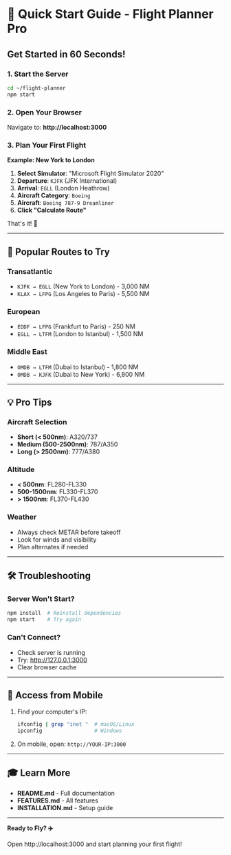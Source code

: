 # 🚀 Quick Start Guide - Flight Planner Pro

## Get Started in 60 Seconds!

### 1. Start the Server
```bash
cd ~/flight-planner
npm start
```

### 2. Open Your Browser
Navigate to: **http://localhost:3000**

### 3. Plan Your First Flight

**Example: New York to London**

1. **Select Simulator**: "Microsoft Flight Simulator 2020"
2. **Departure**: `KJFK` (JFK International)
3. **Arrival**: `EGLL` (London Heathrow)
4. **Aircraft Category**: `Boeing`
5. **Aircraft**: `Boeing 787-9 Dreamliner`
6. **Click "Calculate Route"**

That's it! 🎉

---

## 🎯 Popular Routes to Try

### Transatlantic
- `KJFK → EGLL` (New York to London) - 3,000 NM
- `KLAX → LFPG` (Los Angeles to Paris) - 5,500 NM

### European
- `EDDF → LFPG` (Frankfurt to Paris) - 250 NM
- `EGLL → LTFM` (London to Istanbul) - 1,500 NM

### Middle East
- `OMDB → LTFM` (Dubai to Istanbul) - 1,800 NM
- `OMDB → KJFK` (Dubai to New York) - 6,800 NM

---

## 💡 Pro Tips

### Aircraft Selection
- **Short (< 500nm)**: A320/737
- **Medium (500-2500nm)**: 787/A350
- **Long (> 2500nm)**: 777/A380

### Altitude
- **< 500nm**: FL280-FL330
- **500-1500nm**: FL330-FL370
- **> 1500nm**: FL370-FL430

### Weather
- Always check METAR before takeoff
- Look for winds and visibility
- Plan alternates if needed

---

## 🛠️ Troubleshooting

### Server Won't Start?
```bash
npm install  # Reinstall dependencies
npm start    # Try again
```

### Can't Connect?
- Check server is running
- Try: http://127.0.0.1:3000
- Clear browser cache

---

## 📱 Access from Mobile

1. Find your computer's IP:
   ```bash
   ifconfig | grep "inet "  # macOS/Linux
   ipconfig                 # Windows
   ```

2. On mobile, open: `http://YOUR-IP:3000`

---

## 🎓 Learn More

- **README.md** - Full documentation
- **FEATURES.md** - All features
- **INSTALLATION.md** - Setup guide

---

**Ready to Fly? ✈️**

Open http://localhost:3000 and start planning your first flight!

